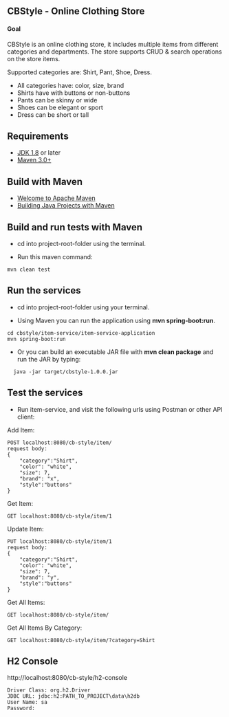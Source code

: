 ## CBStyle - Online Clothing Store 

#### Goal

CBStyle is an online clothing store, it includes multiple items from different categories and departments.
The store supports CRUD & search operations on the store items.

Supported categories are: Shirt, Pant, Shoe, Dress. 
* All categories have: color, size, brand
* Shirts have with buttons or non-buttons
* Pants can be skinny or wide
* Shoes can be elegant or sport
* Dress can be short or tall

## Requirements

* [JDK 1.8](http://www.oracle.com/technetwork/java/javase/downloads/index.html) or later
* [Maven 3.0+](http://maven.apache.org/download.cgi)

## Build with Maven

* [Welcome to Apache Maven](https://maven.apache.org/)
* [Building Java Projects with Maven](https://spring.io/guides/gs/maven/)

## Build and run tests with Maven

* cd into project-root-folder using the terminal.

* Run this maven command:
 
``` 
mvn clean test
``` 

## Run the services

* cd into project-root-folder using your terminal.

* Using Maven you can run the application using **mvn spring-boot:run**. 

```
cd cbstyle/item-service/item-service-application
mvn spring-boot:run
```

* Or you can build an executable JAR file with **mvn clean package** and run the JAR by typing:

```
  java -jar target/cbstyle-1.0.0.jar
```

## Test the services

* Run item-service, and visit the following urls using Postman or other API client:

Add Item:
```
POST localhost:8080/cb-style/item/
request body: 
{       
    "category":"Shirt",
    "color": "white",
    "size": 7,
    "brand": "x",
    "style":"buttons"      
}
```

Get Item:
```
GET localhost:8080/cb-style/item/1
```

Update Item:
```
PUT localhost:8080/cb-style/item/1
request body: 
{       
    "category":"Shirt",
    "color": "white",
    "size": 7,
    "brand": "y",
    "style":"buttons"      
}
```

Get All Items:
```
GET localhost:8080/cb-style/item/
```

Get All Items By Category:
```
GET localhost:8080/cb-style/item/?category=Shirt
```

## H2 Console

http://localhost:8080/cb-style/h2-console
```
Driver Class: org.h2.Driver
JDBC URL: jdbc:h2:PATH_TO_PROJECT\data\h2db
User Name: sa
Password:
```